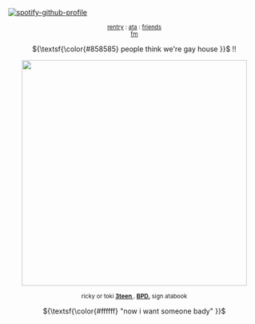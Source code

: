 [![spotify-github-profile](https://spotify-github-profile.kittinanx.com/api/view?uid=31emw27hdnz23bbvfx4humhc7cjq&cover_image=true&theme=novatorem&show_offline=false&background_color=000000&interchange=true&bar_color=000000&bar_color_cover=true)](https://github.com/kittinan/spotify-github-profile)


<p align="center" dir="auto">
<sub> <a href="https://rentry.co/rickypawss">rentry</a> : <a href="https://attajohn.atabook.org/">ata</a> : <a href="https://rentry.co/coolestpeopleever">friends</a>
<br><a href="https://stats.fm/31emw27hdnz23bbvfx4humhc7cjq">fm</a><br>
</sub>

<p align="center">
 ${\textsf{\color{#858585} people    think   we're  gay house }}$ !!
  </p>  
  </p>  
<p align="center">
  <img src="https://64.media.tumblr.com/55d819b64e091f024e2ea29e3360b10a/426630a5c764a02e-ea/s540x810/738da65f66648b8d7e42344300f54a9665ca2364.pnj" width="450">
</p>  

<p align="center" dir="auto">
<sub> ricky or toki <b><ins>3teen </ins></b>. <b><ins>BPD.</ins></b> sign atabook </sub>
 
<p align="center" dir="auto">
${\textsf{\color{#ffffff} "now    i   want  someone bady" }}$ 

